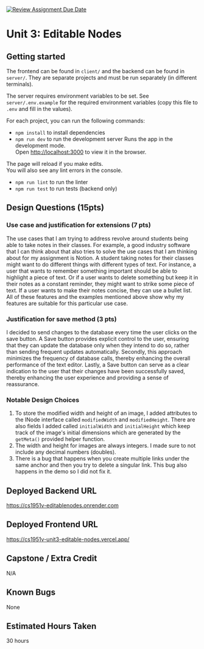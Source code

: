 [![Review Assignment Due Date](https://classroom.github.com/assets/deadline-readme-button-24ddc0f5d75046c5622901739e7c5dd533143b0c8e959d652212380cedb1ea36.svg)](https://classroom.github.com/a/G1bzI2ur)

# Unit 3: Editable Nodes

## Getting started

The frontend can be found in `client/` and the backend can be found in `server/`.
They are separate projects and must be run separately (in different terminals).

The server requires environment variables to be set. See `server/.env.example` for
the required environment variables (copy this file to `.env` and fill in the values).

For each project, you can run the following commands:

- `npm install` to install dependencies
- `npm run dev` to run the development server
  Runs the app in the development mode.\
  Open [http://localhost:3000](http://localhost:3000) to view it in the browser.

The page will reload if you make edits.\
You will also see any lint errors in the console.

- `npm run lint` to run the linter
- `npm run test` to run tests (backend only)

## Design Questions (15pts)

### Use case and justification for extensions (7 pts)

The use cases that I am trying to address revolve around students being able to take notes in their classes. For example, a good industry software that I can think about that also tries to solve the use cases that I am thinking about for my assignment is Notion. A student taking notes for their classes might want to do different things with different types of text. For instance, a user that wants to remember something important should be able to highlight a piece of text. Or if a user wants to delete something but keep it in their notes as a constant reminder, they might want to strike some piece of text. If a user wants to make their notes concise, they can use a bullet list. All of these features and the examples mentioned above show why my features are suitable for this particular use case.

### Justification for save method (3 pts)

I decided to send changes to the database every time the user clicks on the save button. A Save button provides explicit control to the user, ensuring that they can update the database only when they intend to do so, rather than sending frequent updates automatically. Secondly, this approach minimizes the frequency of database calls, thereby enhancing the overall performance of the text editor. Lastly, a Save button can serve as a clear indication to the user that their changes have been successfully saved, thereby enhancing the user experience and providing a sense of reassurance.

### Notable Design Choices

1. To store the modified width and height of an image, I added attributes to the INode interface called `modifiedWidth` and `modifiedHeight`. There are also fields I added called `initialWidth` and `initialHeight` which keep track of the image's initial dimensions which are generated by the `getMeta()` provided helper function.
2. The width and height for images are always integers. I made sure to not include any decimal numbers (doubles).
3. There is a bug that happens when you create multiple links under the same anchor and then you try to delete a singular link. This bug also happens in the demo so I did not fix it.

## Deployed Backend URL

https://cs1951v-editablenodes.onrender.com

## Deployed Frontend URL

https://cs1951v-unit3-editable-nodes.vercel.app/

## Capstone / Extra Credit

N/A

## Known Bugs

None

## Estimated Hours Taken

30 hours
